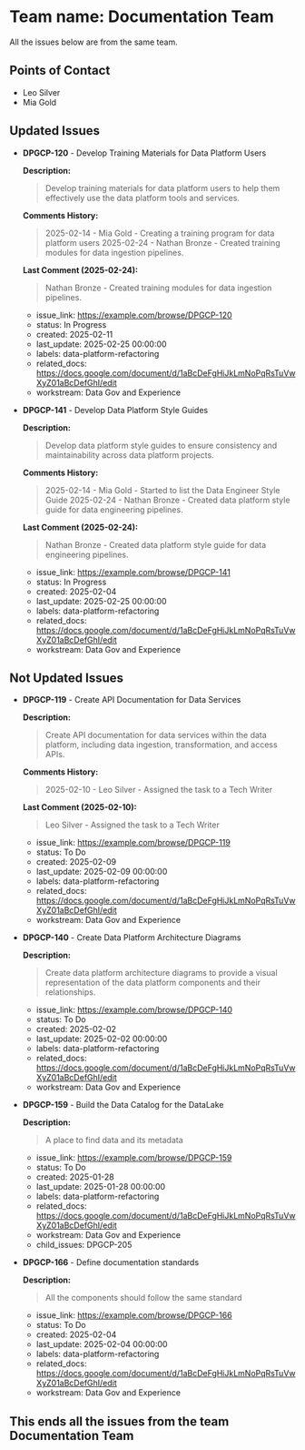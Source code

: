 # Team name: Documentation Team

All the issues below are from the same team.

## Points of Contact
- Leo Silver
- Mia Gold

## Updated Issues

- **DPGCP-120** - Develop Training Materials for Data Platform Users

  **Description:**
  > Develop training materials for data platform users to help them effectively use the data platform tools and services.

  **Comments History:**
  > 2025-02-14 - Mia Gold - Creating a training program for data platform users
  > 2025-02-24 - Nathan Bronze - Created training modules for data ingestion pipelines.

  **Last Comment (2025-02-24):**
  > Nathan Bronze - Created training modules for data ingestion pipelines.

  - issue_link: https://example.com/browse/DPGCP-120
  - status: In Progress
  - created: 2025-02-11
  - last_update: 2025-02-25 00:00:00
  - labels: data-platform-refactoring
  - related_docs: https://docs.google.com/document/d/1aBcDeFgHiJkLmNoPqRsTuVwXyZ01aBcDefGhI/edit
  - workstream: Data Gov and Experience

- **DPGCP-141** - Develop Data Platform Style Guides

  **Description:**
  > Develop data platform style guides to ensure consistency and maintainability across data platform projects.

  **Comments History:**
  > 2025-02-14 - Mia Gold - Started to list the Data Engineer Style Guide
  > 2025-02-24 - Nathan Bronze - Created data platform style guide for data engineering pipelines.

  **Last Comment (2025-02-24):**
  > Nathan Bronze - Created data platform style guide for data engineering pipelines.

  - issue_link: https://example.com/browse/DPGCP-141
  - status: In Progress
  - created: 2025-02-04
  - last_update: 2025-02-25 00:00:00
  - labels: data-platform-refactoring
  - related_docs: https://docs.google.com/document/d/1aBcDeFgHiJkLmNoPqRsTuVwXyZ01aBcDefGhI/edit
  - workstream: Data Gov and Experience

## Not Updated Issues

- **DPGCP-119** - Create API Documentation for Data Services

  **Description:**
  > Create API documentation for data services within the data platform, including data ingestion, transformation, and access APIs.

  **Comments History:**
  > 2025-02-10 - Leo Silver - Assigned the task to a Tech Writer

  **Last Comment (2025-02-10):**
  > Leo Silver - Assigned the task to a Tech Writer

  - issue_link: https://example.com/browse/DPGCP-119
  - status: To Do
  - created: 2025-02-09
  - last_update: 2025-02-09 00:00:00
  - labels: data-platform-refactoring
  - related_docs: https://docs.google.com/document/d/1aBcDeFgHiJkLmNoPqRsTuVwXyZ01aBcDefGhI/edit
  - workstream: Data Gov and Experience

- **DPGCP-140** - Create Data Platform Architecture Diagrams

  **Description:**
  > Create data platform architecture diagrams to provide a visual representation of the data platform components and their relationships.

  - issue_link: https://example.com/browse/DPGCP-140
  - status: To Do
  - created: 2025-02-02
  - last_update: 2025-02-02 00:00:00
  - labels: data-platform-refactoring
  - related_docs: https://docs.google.com/document/d/1aBcDeFgHiJkLmNoPqRsTuVwXyZ01aBcDefGhI/edit
  - workstream: Data Gov and Experience

- **DPGCP-159** - Build the Data Catalog for the DataLake

  **Description:**
  > A place to find data and its metadata

  - issue_link: https://example.com/browse/DPGCP-159
  - status: To Do
  - created: 2025-01-28
  - last_update: 2025-01-28 00:00:00
  - labels: data-platform-refactoring
  - related_docs: https://docs.google.com/document/d/1aBcDeFgHiJkLmNoPqRsTuVwXyZ01aBcDefGhI/edit
  - workstream: Data Gov and Experience
  - child_issues: DPGCP-205

- **DPGCP-166** - Define documentation standards

  **Description:**
  > All the components should follow the same standard

  - issue_link: https://example.com/browse/DPGCP-166
  - status: To Do
  - created: 2025-02-04
  - last_update: 2025-02-04 00:00:00
  - labels: data-platform-refactoring
  - related_docs: https://docs.google.com/document/d/1aBcDeFgHiJkLmNoPqRsTuVwXyZ01aBcDefGhI/edit
  - workstream: Data Gov and Experience

## This ends all the issues from the team Documentation Team

